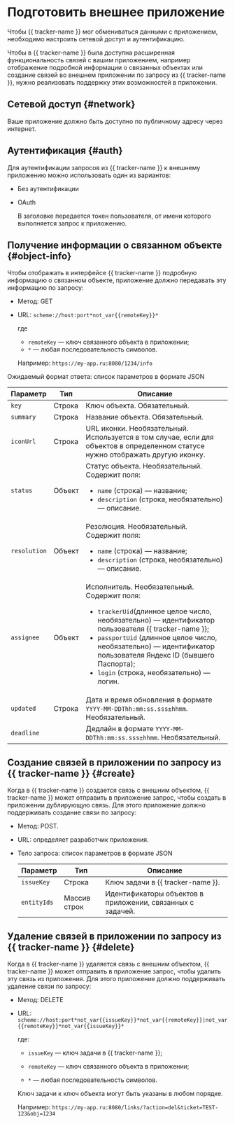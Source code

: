 # Подготовить внешнее приложение

Чтобы {{ tracker-name }} мог обмениваться данными с приложением, необходимо настроить сетевой доступ и аутентификацию.

Чтобы в {{ tracker-name }} была доступна расширенная функциональность связей с вашим приложением, например отображение подробной информации о связанных объектах или создание связей во внешнем приложении по запросу из {{ tracker-name }}, нужно реализовать поддержку этих возможностей в приложении.

## Сетевой доступ {#network}


Ваше приложение должно быть доступно по публичному адресу через интернет.

## Аутентификация {#auth}

Для аутентификации запросов из {{ tracker-name }} к внешнему приложению можно использовать один из вариантов:

- Без аутентификации 

- OAuth

  В заголовке передается токен пользователя, от имени которого выполняется запрос к приложению.


## Получение информации о связанном объекте {#object-info}

Чтобы отображать в интерфейсе {{ tracker-name }} подробную информацию о связанном объекте, приложение должно передавать эту информацию по запросу:

- Метод: GET

- URL: `scheme://host:port*not_var{{remoteKey}}*`

	где
	- `remoteKey` — ключ связанного объекта в приложении;
	- `*` — любая последовательность символов.

	Например: `https://my-app.ru:8080/1234/info`

Ожидаемый формат ответа: список параметров в формате JSON

 Параметр | Тип | Описание
 -------- | -------- | ----------
 `key` | Строка | Ключ объекта. Обязательный.
 `summary` | Строка | Название объекта. Обязательный.
 `iconUrl` | Строка | URL иконки. Необязательный.<br/>Используется в том случае, если для объектов в определенном статусе нужно отображать другую иконку.
 `status` | Объект | Статус объекта. Необязательный.<br/>Содержит поля: <ul><li>`name` (строка) — название;</li><li>`description` (строка, необязательно) — описание.</li></ul>
 `resolution` | Объект |Резолюция. Необязательный.<br/>Содержит поля: <ul><li>`name` (строка) — название;</li><li>`description` (строка, необязательно) — описание.</li></ul>
 `assignee` |Объект| Исполнитель. Необязательный.<br/>Содержит поля:<ul><li>`trackerUid`(длинное целое число, необязательно) — идентификатор пользователя {{ tracker-name }};</li><li>`passportUid` (длинное целое число, необязательно) — идентификатор пользователя Яндекс ID (бывшего Паспорта);</li><li>`login` (строка, необязательно) — логин.</li></ul>
 `updated` | Строка | Дата и время обновления в формате `YYYY-MM-DDThh:mm:ss.sss±hhmm`. Необязательный.
 `deadline` | | Дедлайн в формате `YYYY-MM-DDThh:mm:ss.sss±hhmm`. Необязательный.

## Создание связей в приложении по запросу из {{ tracker-name }} {#create}

Когда в {{ tracker-name }} создается связь с внешним объектом, {{ tracker-name }} может отправить в приложение запрос, чтобы создать в приложении дублирующую связь. Для этого приложение должно поддерживать создание связи по запросу:

- Метод: POST.

- URL: определяет разработчик приложения.

- Тело запроса: список параметров в формате JSON

    Параметр | Тип | Описание
    -------- | -------- | ----------
	`issueKey` | Строка | Ключ задачи в {{ tracker-name }}.
	`entityIds` | Массив строк | Идентификаторы объектов в приложении, связанных с задачей.

## Удаление связей в приложении по запросу из {{ tracker-name }} {#delete}

Когда в {{ tracker-name }} удаляется связь с внешним объектом, {{ tracker-name }} может отправить в приложение запрос, чтобы удалить эту связь из приложения. Для этого приложение должно поддерживать удаление связи по запросу:

- Метод: DELETE

- URL: `scheme://host:port*not_var{{issueKey}}*not_var{{remoteKey}}|not_var{{remoteKey}}*not_var{{issueKey}}*`

	где:

	- `issueKey` — ключ задачи в {{ tracker-name }};

	- `remoteKey` — ключ связанного объекта в приложении;

	- `*` — любая последовательность символов.

	Ключ задачи к ключ объекта могут быть указаны в любом порядке.

	Например: `https://my-app.ru:8080/links/?action=del&ticket=TEST-123&obj=1234`

